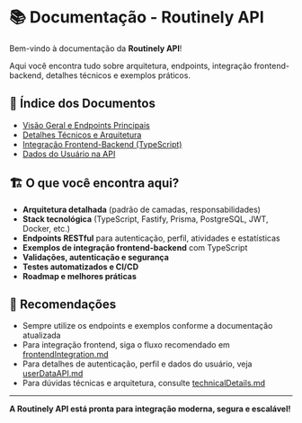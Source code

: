 # 📚 Documentação - Routinely API

Bem-vindo à documentação da **Routinely API**!

Aqui você encontra tudo sobre arquitetura, endpoints, integração frontend-backend, detalhes técnicos e exemplos práticos.

## 📖 Índice dos Documentos

- [Visão Geral e Endpoints Principais](../README.md)
- [Detalhes Técnicos e Arquitetura](./technicalDetails.md)
- [Integração Frontend-Backend (TypeScript)](./frontendIntegration.md)
- [Dados do Usuário na API](./userDataAPI.md)

## 🏗️ O que você encontra aqui?

- **Arquitetura detalhada** (padrão de camadas, responsabilidades)
- **Stack tecnológica** (TypeScript, Fastify, Prisma, PostgreSQL, JWT, Docker, etc.)
- **Endpoints RESTful** para autenticação, perfil, atividades e estatísticas
- **Exemplos de integração frontend-backend** com TypeScript
- **Validações, autenticação e segurança**
- **Testes automatizados e CI/CD**
- **Roadmap e melhores práticas**

## 🚀 Recomendações

- Sempre utilize os endpoints e exemplos conforme a documentação atualizada
- Para integração frontend, siga o fluxo recomendado em [frontendIntegration.md](./frontendIntegration.md)
- Para detalhes de autenticação, perfil e dados do usuário, veja [userDataAPI.md](./userDataAPI.md)
- Para dúvidas técnicas e arquitetura, consulte [technicalDetails.md](./technicalDetails.md)

---

**A Routinely API está pronta para integração moderna, segura e escalável!** 